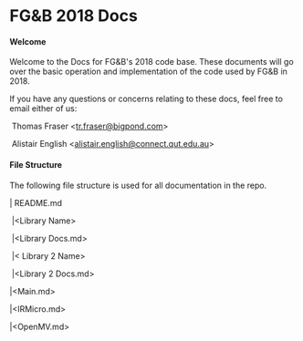 # FG&B 2018 Docs



#### Welcome

Welcome to the Docs for FG&B's 2018 code base. These documents will go over the basic operation and implementation of the code used by FG&B in 2018.



If you have any questions or concerns relating to these docs, feel free to email either of us:

​	Thomas Fraser \<tr.fraser@bigpond.com>

​	Alistair English \<alistair.english@connect.qut.edu.au>



#### File Structure

The following file structure is used for all documentation in the repo.

| README.md

​	|\<Library Name>

​		|\<Library Docs.md>

​	|\< Library 2 Name>

​		|\<Library 2 Docs.md>

|\<Main.md>

|\<IRMicro.md>

|\<OpenMV.md>

